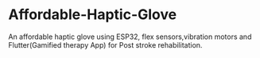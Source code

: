 # Affordable-Haptic-Glove
An affordable haptic glove using ESP32, flex sensors,vibration motors and Flutter(Gamified therapy App) for Post stroke rehabilitation.
